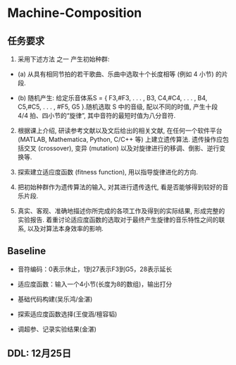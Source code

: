 # Machine-Composition

## 任务要求

1. 采用下述方法 之一 产生初始种群:

* (a) 从具有相同节拍的若干歌曲、乐曲中选取十个长度相等 (例如 4 小节) 的片段.

* (b) 随机产生: 给定乐音体系S = { F3,#F3, . . . , B3, C4,#C4, . . . , B4, C5,#C5, . . . , #F5, G5 }.随机选取 S 中的音级, 配以不同的时值, 产生十段 4/4 拍、四小节的“旋律”, 其中音符的最短时值为八分音符.

2. 根据课上介绍, 研读参考文献以及文后给出的相关文献, 在任何一个软件平台 (MATLAB, Mathematica, Python, C/C++ 等) 上建立遗传算法. 遗传操作应包括交叉 (crossover), 变异 (mutation) 以及对旋律进行的移调、倒影、逆行变换等.

3. 探索建立适应度函数 (fitness function), 用以指导旋律进化的方向.

4. 把初始种群作为遗传算法的输入, 对其进行遗传迭代, 看是否能够得到较好的音乐片段.

5. 真实、客观、准确地描述你所完成的各项工作及得到的实际结果, 形成完整的实验报告. 着重讨论适应度函数的选取对于最终产生旋律的音乐特性之间的联系, 以及对算法本身效率的影响.

## Baseline

* 音符编码：0表示休止，1到27表示F3到G5，28表示延长

* 适应度函数：输入一个4小节(长度为8的数组)，输出打分

* 基础代码构建(吴乐鸿/金湛)

* 探索适应度函数选择(王俊涵/檀容韬)

* 调超参、记录实验结果(金湛)

## DDL: 12月25日
